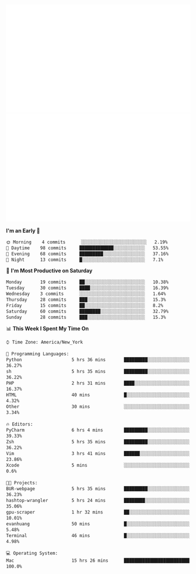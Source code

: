 <a href="https://github.com/jstrieb/github-stats">
 
![](https://github.com/evanhuang117/github-stats/blob/master/generated/overview.svg)
![](https://github.com/evanhuang117/github-stats/blob/master/generated/languages.svg)

</a>

<!--START_SECTION:waka-->
**I'm an Early 🐤** 

```text
🌞 Morning    4 commits      ░░░░░░░░░░░░░░░░░░░░░░░░░   2.19% 
🌆 Daytime    98 commits     █████████████░░░░░░░░░░░░   53.55% 
🌃 Evening    68 commits     █████████░░░░░░░░░░░░░░░░   37.16% 
🌙 Night      13 commits     █░░░░░░░░░░░░░░░░░░░░░░░░   7.1%

```
📅 **I'm Most Productive on Saturday** 

```text
Monday       19 commits     ██░░░░░░░░░░░░░░░░░░░░░░░   10.38% 
Tuesday      30 commits     ████░░░░░░░░░░░░░░░░░░░░░   16.39% 
Wednesday    3 commits      ░░░░░░░░░░░░░░░░░░░░░░░░░   1.64% 
Thursday     28 commits     ███░░░░░░░░░░░░░░░░░░░░░░   15.3% 
Friday       15 commits     ██░░░░░░░░░░░░░░░░░░░░░░░   8.2% 
Saturday     60 commits     ████████░░░░░░░░░░░░░░░░░   32.79% 
Sunday       28 commits     ███░░░░░░░░░░░░░░░░░░░░░░   15.3%

```


📊 **This Week I Spent My Time On** 

```text
⌚︎ Time Zone: America/New_York

💬 Programming Languages: 
Python                   5 hrs 36 mins       █████████░░░░░░░░░░░░░░░░   36.27% 
sh                       5 hrs 35 mins       █████████░░░░░░░░░░░░░░░░   36.22% 
PHP                      2 hrs 31 mins       ████░░░░░░░░░░░░░░░░░░░░░   16.37% 
HTML                     40 mins             █░░░░░░░░░░░░░░░░░░░░░░░░   4.32% 
Other                    30 mins             ░░░░░░░░░░░░░░░░░░░░░░░░░   3.34%

🔥 Editors: 
PyCharm                  6 hrs 4 mins        █████████░░░░░░░░░░░░░░░░   39.33% 
Zsh                      5 hrs 35 mins       █████████░░░░░░░░░░░░░░░░   36.22% 
Vim                      3 hrs 41 mins       ██████░░░░░░░░░░░░░░░░░░░   23.86% 
Xcode                    5 mins              ░░░░░░░░░░░░░░░░░░░░░░░░░   0.6%

🐱‍💻 Projects: 
BUR-webpage              5 hrs 35 mins       █████████░░░░░░░░░░░░░░░░   36.23% 
hashtop-wrangler         5 hrs 24 mins       ████████░░░░░░░░░░░░░░░░░   35.06% 
gpu-scraper              1 hr 32 mins        ██░░░░░░░░░░░░░░░░░░░░░░░   10.01% 
evanhuang                50 mins             █░░░░░░░░░░░░░░░░░░░░░░░░   5.48% 
Terminal                 46 mins             █░░░░░░░░░░░░░░░░░░░░░░░░   4.98%

💻 Operating System: 
Mac                      15 hrs 26 mins      █████████████████████████   100.0%

```


<!--END_SECTION:waka-->
